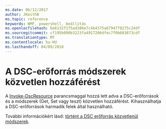 ```yaml
---
ms.date: 06/12/2017
author: JKeithB
ms.topic: reference
keywords: WMF, powershell, beállítás
ms.openlocfilehash: ba6132f1f5ad106e7c4b4375a6794779275c24df
ms.sourcegitcommit: cf195b090b3223fa4917206dfec7f0b603873cdf
ms.translationtype: MT
ms.contentlocale: hu-HU
ms.lasthandoff: 04/09/2018
---
```

# <a name="direct-access-to-dsc-resource-methods"></a>A DSC-erőforrás módszerek közvetlen hozzáférést


A [Invoke-DscResource](https://technet.microsoft.com/library/mt517869.aspx) parancsmaggal hozzá lett adva a DSC-erőforrások és a módszerek (Get, Set vagy teszt) közvetlen hozzáférést. Kihasználhatja a DSC-erőforrások harmadik felek által használható.

További információkért lásd: [történt a DSC erőforrás közvetlenül módszerek](https://msdn.microsoft.com/powershell/dsc/directcallresource).